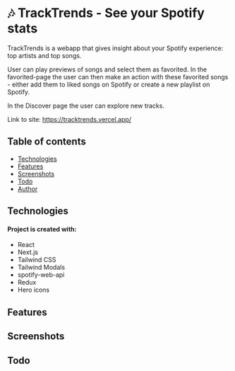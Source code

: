 # 🎶 TrackTrends - See your Spotify stats

TrackTrends is a webapp that gives insight about your Spotify experience: top artists and top songs. 

User can play previews of songs and select them as favorited. In the favorited-page the user can then make an action with these favorited songs - either add them to liked songs on Spotify or create a new playlist on Spotify. 

In the Discover page the user can explore new tracks.

Link to site: https://tracktrends.vercel.app/

## Table of contents

- [Technologies](#technologies)
- [Features](#features)
- [Screenshots](#screenshots)
- [Todo](#todo)
- [Author](#author)
 

## Technologies

#### Project is created with:

- React
- Next.js
- Tailwind CSS
- Tailwind Modals
- spotify-web-api
- Redux
- Hero icons

## Features

## Screenshots

## Todo
